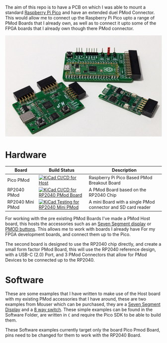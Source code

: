 The aim of this repo is to have a PCB on which I was able to mount a standard
[Raspberry Pi Pico](https://www.raspberrypi.org/products/raspberry-pi-pico/) and have an extended duel PMod Connector. This would allow me to connect up the Raspberry Pi Pico upto a range of PMod Boards that I already own, as well as to connect it upto some of the FPGA boards that I already own though there PMod connector.

![All three PMod Boards](/Hardware/boards.jpg)

# Hardware

| Board | Build Status | Description |
| --- | --- | --- |
| Pico PMod | [![KiCad CI/CD for Host](https://github.com/jjhorton/Pico_Pmod/actions/workflows/Pico_Pmod_kicad.yml/badge.svg)](https://github.com/jjhorton/Pico_Pmod/actions/workflows/Pico_Pmod_kicad.yml) | Raspberry Pi Pico Based PMod Breakout Board |
| RP2040 PMod | [![KiCad CI/CD for RP2040 PMod Board](https://github.com/jjhorton/Pico_Pmod/actions/workflows/RP2040_PMod_kicad.yml/badge.svg)](https://github.com/jjhorton/Pico_Pmod/actions/workflows/RP2040_PMod_kicad.yml) | A PMod Board based on the RP2040 Chip |
| RP2040 Mini PMod | [![KiCad Testing for RP2040 Mini PMod](https://github.com/jjhorton/Pico_Pmod/actions/workflows/RP2040_Mini_PMod_Kicad.yml/badge.svg)](https://github.com/jjhorton/Pico_Pmod/actions/workflows/RP2040_Mini_PMod_Kicad.yml) | A mini Board with a single PMod connector and SD card reader |

For working with the pre existing PMod Boards I've made a PMod Host board,
this hosts the accessories such as an [Seven Segment display]() or
[PMOD buttons](). This allows me to work with boards I already have For
my FPGA development boards, and connect them up to the Pico.

The second board is designed to use the RP2040 chip directly, and create a small form factor PMod Board, this will use the RP2040 reference design, with a USB-C (2.0) Port, and 3 PMod Connectors that allow for PMod Devices to be connected up to the RP2040.

# Software

These are some examples that I have written to make use of the Host board with
my existing PMod accessories that I have around, these are two examples from Mouser which can be purchased, they are a [Seven Segment Display](https://www.mouser.co.uk/ProductDetail/1BitSquared/CS-ICEBREAKER-08?qs=sGAEpiMZZMv0NwlthflBi6k4Sw3LFzcrCNwSdbFYKnA%3D) and a [8 way switch](https://www.mouser.co.uk/ProductDetail/1BitSquared/CS-ICEBREAKER-07?qs=Cb2nCFKsA8ouK5JTufn3Bg%3D%3D). These simple examples can be found in the Software Folder, are written in `C` and require the Pico SDK to be able to build them.

These Software examples currently target only the board Pico Pmod Board, pins need to be changed for them to work with the RP2040 Board.
